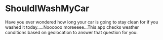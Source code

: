 ShouldIWashMyCar
================

Have you ever wondered how long your car is going to stay clean for if you washed it today.....Noooooo moreeeee...This app checks weather conditions based on geolocation to answer that question for you.
